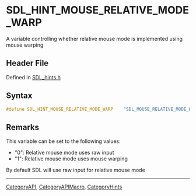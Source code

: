 # SDL_HINT_MOUSE_RELATIVE_MODE_WARP

A variable controlling whether relative mouse mode is implemented using mouse warping

## Header File

Defined in [SDL_hints.h](https://github.com/libsdl-org/SDL/blob/SDL2/include/SDL_hints.h)

## Syntax

```c
#define SDL_HINT_MOUSE_RELATIVE_MODE_WARP    "SDL_MOUSE_RELATIVE_MODE_WARP"
```

## Remarks

This variable can be set to the following values:

- "0": Relative mouse mode uses raw input
- "1": Relative mouse mode uses mouse warping

By default SDL will use raw input for relative mouse mode

----
[CategoryAPI](CategoryAPI), [CategoryAPIMacro](CategoryAPIMacro), [CategoryHints](CategoryHints)

